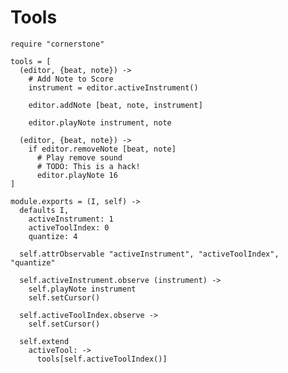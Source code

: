 Tools
=====

    require "cornerstone"

    tools = [
      (editor, {beat, note}) ->
        # Add Note to Score
        instrument = editor.activeInstrument()

        editor.addNote [beat, note, instrument]

        editor.playNote instrument, note

      (editor, {beat, note}) ->
        if editor.removeNote [beat, note]
          # Play remove sound
          # TODO: This is a hack!
          editor.playNote 16
    ]

    module.exports = (I, self) ->
      defaults I,
        activeInstrument: 1
        activeToolIndex: 0
        quantize: 4

      self.attrObservable "activeInstrument", "activeToolIndex", "quantize"

      self.activeInstrument.observe (instrument) ->
        self.playNote instrument
        self.setCursor()

      self.activeToolIndex.observe ->
        self.setCursor()

      self.extend
        activeTool: ->
          tools[self.activeToolIndex()]
